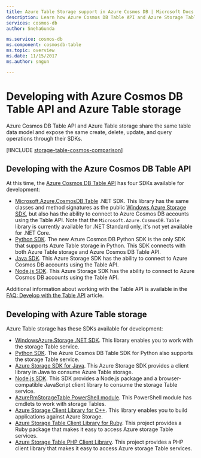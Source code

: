 ```yaml
---
title: Azure Table Storage support in Azure Cosmos DB | Microsoft Docs
description: Learn how Azure Cosmos DB Table API and Azure Storage Tables work together.
services: cosmos-db
author: SnehaGunda

ms.service: cosmos-db
ms.component: cosmosdb-table
ms.topic: overview
ms.date: 11/15/2017
ms.author: sngun

---
```


# Developing with Azure Cosmos DB Table API and Azure Table storage

Azure Cosmos DB Table API and Azure Table storage share the same table data model and expose the same create, delete, update, and query operations through their SDKs. 

[!INCLUDE [storage-table-cosmos-comparison](../../includes/storage-table-cosmos-comparison.md)]

## Developing with the Azure Cosmos DB Table API

At this time, the [Azure Cosmos DB Table API](table-introduction.md) has four SDKs available for development: 
- [Microsoft.Azure.CosmosDB.Table](https://aka.ms/tableapinuget) .NET SDK. This library has the same classes and method signatures as the public [Windows Azure Storage SDK](https://www.nuget.org/packages/WindowsAzure.Storage), but also has the ability to connect to Azure Cosmos DB accounts using the Table API. Note that the `Microsoft.Azure.CosmosDB.Table` library is currently available for .NET Standard only, it's not yet available for .NET Core.
- [Python SDK](table-sdk-python.md). The new Azure Cosmos DB Python SDK is the only SDK that supports Azure Table storage in Python. This SDK connects with both Azure Table storage and Azure Cosmos DB Table API.
- [Java SDK](table-sdk-java.md). This Azure Storage SDK has the ability to connect to Azure Cosmos DB accounts using the Table API.
- [Node.js SDK](table-sdk-nodejs.md). This Azure Storage SDK has the ability to connect to Azure Cosmos DB accounts using the Table API.

Additional information about working with the Table API is available in the [FAQ: Develop with the Table API](faq.md#table) article.

## Developing with Azure Table storage

Azure Table storage has these SDKs available for development:

- [WindowsAzure.Storage .NET SDK](https://www.nuget.org/packages/WindowsAzure.Storage/). This library enables you to work with the storage Table service.
- [Python SDK](table-sdk-python.md). The Azure Cosmos DB Table SDK for Python also supports the storage Table service.
- [Azure Storage SDK for Java](https://github.com/azure/azure-storage-java). This Azure Storage SDK provides a client library in Java to consume Azure Table storage.
- [Node.js SDK](table-sdk-nodejs.md). This SDK provides a Node.js package and a browser-compatible JavaScript client library to consume the storage Table service.
- [AzureRmStorageTable PowerShell module](https://www.powershellgallery.com/packages/AzureRmStorageTable/1.0.0.7). This PowerShell module has cmdlets to work with storage Tables.
- [Azure Storage Client Library for C++](https://github.com/Azure/azure-storage-cpp/). This library enables you to build applications against Azure Storage.
- [Azure Storage Table Client Library for Ruby](https://github.com/azure/azure-storage-ruby/tree/master/table). This project provides a Ruby package that makes it easy to access Azure storage Table services.
- [Azure Storage Table PHP Client Library](https://github.com/Azure/azure-storage-php/tree/master/azure-storage-table). This project provides a PHP client library that makes it easy to access Azure storage Table services.


   





